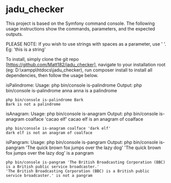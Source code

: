 # jadu_checker

This project is based on the Symfony command console. The following usage instructions show the commands, parameters, and the expected outputs.

PLEASE NOTE: If you wish to use strings with spaces as a parameter, use ' '. Eg: 'this is a string'

To install, simply clone the git repo [https://github.com/Matt182/jadu_checker], navigate to your installation root (eg: D:\xampp\htdocs\jadu_checker), run composer install to install all dependencies, then follow the usage below.

isPalindrome:
Usage: php bin/console is-palindrome <word>
Output:
    php bin/console is-palindrome anna
    anna is a palindrome

    php bin/console is-palindrome Bark
    Bark is not a palindrome

isAnagram:
Usage: php bin/console is-anagram <word> <comparison>
Output:
    php bin/console is-anagram coalface 'cacao elf'
    cacao elf is an anagram of coalface

    php bin/console is-anagram coalface 'dark elf' 
    dark elf is not an anagram of coalface

isPangram:
Usage: php bin/console is-pangram <phrase>
Output:
    php bin/console is-pangram 'The quick brown fox jumps over the lazy dog'
    'The quick brown fox jumps over the lazy dog' is a pangram

    php bin/console is-pangram 'The British Broadcasting Corporation (BBC) is a British public service broadcaster.'
    'The British Broadcasting Corporation (BBC) is a British public service broadcaster.' is not a pangram